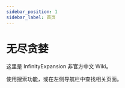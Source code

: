 ```yaml
---
sidebar_position: 1
sidebar_label: 首页
---
```


# 无尽贪婪

这里是 InfinityExpansion 非官方中文 Wiki。

使用搜索功能，或在左侧导航栏中查找相关页面。
